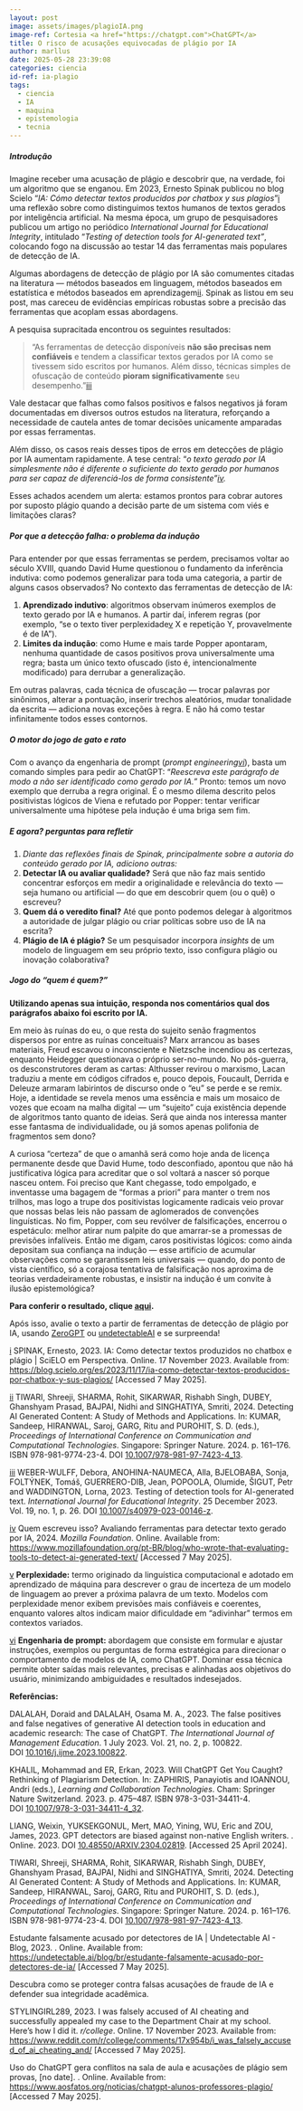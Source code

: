 ```yaml
---
layout: post
image: assets/images/plagioIA.png
image-ref: Cortesia <a href="https://chatgpt.com">ChatGPT</a>
title: O risco de acusações equivocadas de plágio por IA
author: marllus
date: 2025-05-28 23:39:08
categories: ciencia
id-ref: ia-plagio
tags:
  - ciencia
  - IA
  - maquina
  - epistemologia
  - tecnia
---
```

##### **Introdução**

Imagine receber uma acusação de plágio e descobrir que, na verdade, foi um algoritmo que se enganou. Em 2023, Ernesto Spinak publicou no blog Scielo “*IA: Cómo detectar textos producidos por chatbox y sus plagios*”[i](#sdendnote1sym) uma reflexão sobre como distinguimos textos humanos de textos gerados por inteligência artificial. Na mesma época, um grupo de pesquisadores publicou um artigo no periódico *International Journal for Educational Integrity*, intitulado “*Testing of detection tools for AI-generated text”*, colocando fogo na discussão ao testar 14 das ferramentas mais populares de detecção de IA.

Algumas abordagens de detecção de plágio por IA são comumentes citadas na literatura — métodos baseados em linguagem, métodos baseados em estatística e métodos baseados em aprendizagem[ii](#sdendnote2sym). Spinak as listou em seu post, mas careceu de evidências empíricas robustas sobre a precisão das ferramentas que acoplam essas abordagens.

A pesquisa supracitada encontrou os seguintes resultados:

> “As ferramentas de detecção disponíveis **não são precisas nem confiáveis** e tendem a classificar textos gerados por IA como se tivessem sido escritos por humanos. Além disso, técnicas simples de ofuscação de conteúdo **pioram significativamente** seu desempenho.”[iii](#sdendnote3sym)

Vale destacar que falhas como falsos positivos e falsos negativos já foram documentadas em diversos outros estudos na literatura, reforçando a necessidade de cautela antes de tomar decisões unicamente amparadas por essas ferramentas.

Além disso, os casos reais desses tipos de erros em detecções de plágio por IA aumentam rapidamente. A tese central: “*o texto gerado por IA simplesmente não é diferente o suficiente do texto gerado por humanos para ser capaz de diferenciá-los de forma consistente”[iv](#sdendnote4sym).*

Esses achados acendem um alerta: estamos prontos para cobrar autores por suposto plágio quando a decisão parte de um sistema com viés e limitações claras?

##### **Por que a detecção falha: o problema da indução**

Para entender por que essas ferramentas se perdem, precisamos voltar ao século XVIII, quando David Hume questionou o fundamento da inferência indutiva: como podemos generalizar para toda uma categoria, a partir de alguns casos observados? No contexto das ferramentas de detecção de IA:

1. **Aprendizado indutivo**: algoritmos observam inúmeros exemplos de texto gerado por IA e humanos. A partir daí, inferem regras (por exemplo, “se o texto tiver perplexidade[v](#sdendnote5sym) X e repetição Y, provavelmente é de IA”).
2. **Limites da indução**: como Hume e mais tarde Popper apontaram, nenhuma quantidade de casos positivos prova universalmente uma regra; basta um único texto ofuscado (isto é, intencionalmente modificado) para derrubar a generalização.

Em outras palavras, cada técnica de ofuscação — trocar palavras por sinônimos, alterar a pontuação, inserir trechos aleatórios, mudar tonalidade da escrita — adiciona novas exceções à regra. E não há como testar infinitamente todos esses contornos.

##### **O motor do jogo de gato e rato**

Com o avanço da engenharia de prompt (*prompt engineering[vi](#sdendnote6sym)*), basta um comando simples para pedir ao ChatGPT: “*Reescreva este parágrafo de modo a não ser identificado como gerado por IA.”* Pronto: temos um novo exemplo que derruba a regra original. É o mesmo dilema descrito pelos positivistas lógicos de Viena e refutado por Popper: tentar verificar universalmente uma hipótese pela indução é uma briga sem fim.

##### **E agora? perguntas para refletir**

1. *Diante das reflexões finais de Spinak, principalmente sobre a autoria do conteúdo gerado por IA, adiciono outras:*
2. **Detectar IA ou avaliar qualidade?** Será que não faz mais sentido concentrar esforços em medir a originalidade e relevância do texto — seja humano ou artificial — do que em descobrir quem (ou o quê) o escreveu?
3. **Quem dá o veredito final?** Até que ponto podemos delegar à algoritmos a autoridade de julgar plágio ou criar políticas sobre uso de IA na escrita?
4. **Plágio de IA é plágio?** Se um pesquisador incorpora *insights* de um modelo de linguagem em seu próprio texto, isso configura plágio ou inovação colaborativa?

##### **Jogo do “quem é quem?”**

**Utilizando apenas sua intuição, responda nos comentários qual dos parágrafos abaixo foi escrito por IA.**

Em meio às ruínas do eu, o que resta do sujeito senão fragmentos dispersos por entre as ruínas conceituais? Marx arrancou as bases materiais, Freud escavou o inconsciente e Nietzsche incendiou as certezas, enquanto Heidegger questionava o próprio ser-no-mundo. No pós-guerra, os desconstrutores deram as cartas: Althusser revirou o marxismo, Lacan traduziu a mente em códigos cifrados e, pouco depois, Foucault, Derrida e Deleuze armaram labirintos de discurso onde o “eu” se perde e se remix. Hoje, a identidade se revela menos uma essência e mais um mosaico de vozes que ecoam na malha digital — um “sujeito” cuja existência depende de algoritmos tanto quanto de ideias. Será que ainda nos interessa manter esse fantasma de individualidade, ou já somos apenas polifonia de fragmentos sem dono?

A curiosa “certeza” de que o amanhã será como hoje anda de licença permanente desde que David Hume, todo desconfiado, apontou que não há justificativa lógica para acreditar que o sol voltará a nascer só porque nasceu ontem. Foi preciso que Kant chegasse, todo empolgado, e inventasse uma bagagem de “formas a priori” para manter o trem nos trilhos, mas logo a trupe dos positivistas logicamente radicais veio provar que nossas belas leis não passam de aglomerados de convenções linguísticas. No fim, Popper, com seu revólver de falsificações, encerrou o espetáculo: melhor atirar num palpite do que amarrar-se a promessas de previsões infalíveis. Então me digam, caros positivistas lógicos: como ainda depositam sua confiança na indução — esse artifício de acumular observações como se garantissem leis universais — quando, do ponto de vista científico, só a corajosa tentativa de falsificação nos aproxima de teorias verdadeiramente robustas, e insistir na indução é um convite à ilusão epistemológica?

**Para conferir o resultado, clique [aqui](https://chatgpt.com/share/681b6493-2334-8011-b802-950697d89a50).**

Após isso, avalie o texto a partir de ferramentas de detecção de plágio por IA, usando [ZeroGPT](https://www.zerogpt.com/) ou [undetectableAI](https://undetectable.ai/) e se surpreenda!

[i](#sdendnote1anc) SPINAK, Ernesto, 2023. IA: Como detectar textos produzidos no chatbox e plágio | SciELO em Perspectiva. Online. 17 November 2023. Available from: <https://blog.scielo.org/es/2023/11/17/ia-como-detectar-textos-producidos-por-chatbox-y-sus-plagios/> \[Accessed 7 May 2025].

[ii](#sdendnote2anc) TIWARI, Shreeji, SHARMA, Rohit, SIKARWAR, Rishabh Singh, DUBEY, Ghanshyam Prasad, BAJPAI, Nidhi and SINGHATIYA, Smriti, 2024. Detecting AI Generated Content: A Study of Methods and Applications. In: KUMAR, Sandeep, HIRANWAL, Saroj, GARG, Ritu and PUROHIT, S. D. (eds.), *Proceedings of International Conference on Communication and Computational Technologies*. Singapore: Springer Nature. 2024. p. 161–176. ISBN 978-981-9774-23-4. DOI [10.1007/978-981-97-7423-4_13](https://doi.org/10.1007/978-981-97-7423-4_13).

[iii](#sdendnote3anc) WEBER-WULFF, Debora, ANOHINA-NAUMECA, Alla, BJELOBABA, Sonja, FOLTÝNEK, Tomáš, GUERRERO-DIB, Jean, POPOOLA, Olumide, ŠIGUT, Petr and WADDINGTON, Lorna, 2023. Testing of detection tools for AI-generated text. *International Journal for Educational Integrity*. 25 December 2023. Vol. 19, no. 1, p. 26. DOI [10.1007/s40979-023-00146-z](https://doi.org/10.1007/s40979-023-00146-z).

[iv](#sdendnote4anc) Quem escreveu isso? Avaliando ferramentas para detectar texto gerado por IA, 2024. *Mozilla Foundation*. Online. Available from: <https://www.mozillafoundation.org/pt-BR/blog/who-wrote-that-evaluating-tools-to-detect-ai-generated-text/> \[Accessed 7 May 2025].

[v](#sdendnote5anc) **Perplexidade:** termo originado da linguística computacional e adotado em aprendizado de máquina para descrever o grau de incerteza de um modelo de linguagem ao prever a próxima palavra de um texto. Modelos com perplexidade menor exibem previsões mais confiáveis e coerentes, enquanto valores altos indicam maior dificuldade em “adivinhar” termos em contextos variados.

[vi](#sdendnote6anc) **Engenharia de prompt:** abordagem que consiste em formular e ajustar instruções, exemplos ou perguntas de forma estratégica para direcionar o comportamento de modelos de IA, como ChatGPT. Dominar essa técnica permite obter saídas mais relevantes, precisas e alinhadas aos objetivos do usuário, minimizando ambiguidades e resultados indesejados.

**Referências:**

DALALAH, Doraid and DALALAH, Osama M. A., 2023. The false positives and false negatives of generative AI detection tools in education and academic research: The case of ChatGPT. *The International Journal of Management Education*. 1 July 2023. Vol. 21, no. 2, p. 100822. DOI [10.1016/j.ijme.2023.100822](https://doi.org/10.1016/j.ijme.2023.100822).

KHALIL, Mohammad and ER, Erkan, 2023. Will ChatGPT Get You Caught? Rethinking of Plagiarism Detection. In: ZAPHIRIS, Panayiotis and IOANNOU, Andri (eds.), *Learning and Collaboration Technologies*. Cham: Springer Nature Switzerland. 2023. p. 475–487. ISBN 978-3-031-34411-4. DOI [10.1007/978-3-031-34411-4_32](https://doi.org/10.1007/978-3-031-34411-4_32).

LIANG, Weixin, YUKSEKGONUL, Mert, MAO, Yining, WU, Eric and ZOU, James, 2023. GPT detectors are biased against non-native English writers. . Online. 2023. DOI [10.48550/ARXIV.2304.02819](https://doi.org/10.48550/ARXIV.2304.02819). \[Accessed 25 April 2024].

TIWARI, Shreeji, SHARMA, Rohit, SIKARWAR, Rishabh Singh, DUBEY, Ghanshyam Prasad, BAJPAI, Nidhi and SINGHATIYA, Smriti, 2024. Detecting AI Generated Content: A Study of Methods and Applications. In: KUMAR, Sandeep, HIRANWAL, Saroj, GARG, Ritu and PUROHIT, S. D. (eds.), *Proceedings of International Conference on Communication and Computational Technologies*. Singapore: Springer Nature. 2024. p. 161–176. ISBN 978-981-9774-23-4. DOI [10.1007/978-981-97-7423-4_13](https://doi.org/10.1007/978-981-97-7423-4_13).

Estudante falsamente acusado por detectores de IA | Undetectable AI - Blog, 2023. . Online. Available from: <https://undetectable.ai/blog/br/estudante-falsamente-acusado-por-detectores-de-ia/> \[Accessed 7 May 2025].

Descubra como se proteger contra falsas acusações de fraude de IA e defender sua integridade acadêmica.

STYLINGIRL289, 2023. I was falsely accused of AI cheating and successfully appealed my case to the Department Chair at my school. Here’s how I did it. *r/college*. Online. 17 November 2023. Available from: <https://www.reddit.com/r/college/comments/17x954b/i_was_falsely_accused_of_ai_cheating_and/> \[Accessed 7 May 2025].

Uso do ChatGPT gera conflitos na sala de aula e acusações de plágio sem provas, \[no date]. . Online. Available from: <https://www.aosfatos.org/noticias/chatgpt-alunos-professores-plagio/> \[Accessed 7 May 2025].
